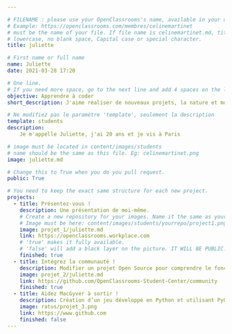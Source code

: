 ```yaml
---

# FILENAME : please use your OpenClassrooms's name, available in your url.
# Example: https://openclassrooms.com/membres/celinemartinet
# must be the name of your file. If file name is celinemartinet.md, title is celinemartinet.
# lowercase, no blank space, Capital case or special character.
title: juliette

# First name or full name
name: Juliette
date: 2021-03-28 17:20

# One line.
# If you need more space, go to the next line and add 4 spaces on the left, as in 'description'.
objective: Apprendre à coder
short_description: J'aime réaliser de nouveaux projets, la nature et mon chien.

# Ne modifiez pas le paramètre 'template', seulement la description
template: students
description:
    Je m'appelle Juliette, j'ai 20 ans et je vis à Paris

# image must be located in content/images/students
# name should be the same as this file. Eg: celinemartinet.png
image: juliette.md

# Change this to True when you do you pull request.
public: True

# You need to keep the exact same structure for each new project.
projects:
  - title: Présentez-vous !
    description: Une présentation de moi-même.
    # Create a new repository for your images. Name it the same as your nickname and profile picture.
    # Image must be here: content/images/students/yourrepo/project1.png
    image: projet_1/juliette.md
    link: https://openclassrooms.workplace.com
    # 'true' makes it fully available.
    # 'false' will add a black layer on the picture. IT WILL BE PUBLIC!
    finished: true
  - title: Intégrez la communauté !
    description: Modifier un projet Open Source pour comprendre le fonctionnement de Git, de Github et des pull requests. 
    image: projet_2/juliette.md
    link: https://github.com/OpenClassrooms-Student-Center/community
    finished: true
  - title: Aidez MacGyver à sortir !
    description: Création d’un jeu développé en Python et utilisant PyGame.
    image: ratus/projet_3.png
    link: https://www.github.com
    finished: false
---
```

